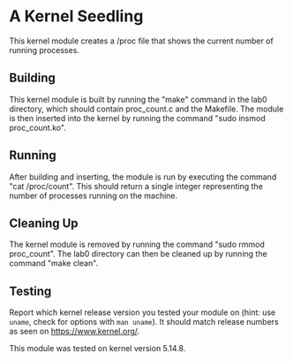 # A Kernel Seedling

This kernel module creates a /proc file that shows the current number of running processes.

## Building

This kernel module is built by running the "make" command in the lab0 directory, which should contain proc_count.c and the Makefile. The module is then inserted into the kernel by running the command "sudo insmod proc_count.ko".

## Running

After building and inserting, the module is run by executing the command "cat /proc/count". This should return a single integer representing the number of processes running on the machine.

## Cleaning Up

The kernel module is removed by running the command "sudo rmmod proc_count". The lab0 directory can then be cleaned up by running the command "make clean".

## Testing

Report which kernel release version you tested your module on
(hint: use `uname`, check for options with `man uname`).
It should match release numbers as seen on https://www.kernel.org/.

This module was tested on kernel version 5.14.8.

